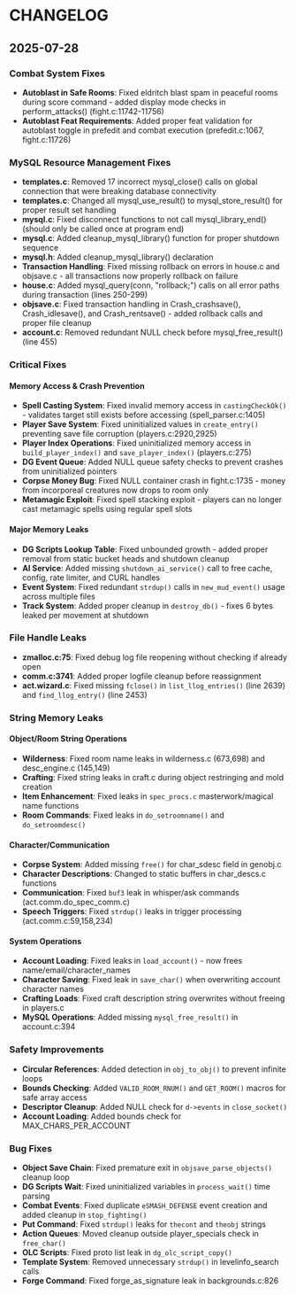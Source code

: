 # CHANGELOG

## 2025-07-28

### Combat System Fixes
- **Autoblast in Safe Rooms**: Fixed eldritch blast spam in peaceful rooms during score command - added display mode checks in perform_attacks() (fight.c:11742-11756)
- **Autoblast Feat Requirements**: Added proper feat validation for autoblast toggle in prefedit and combat execution (prefedit.c:1067, fight.c:11726)

### MySQL Resource Management Fixes
- **templates.c**: Removed 17 incorrect mysql_close() calls on global connection that were breaking database connectivity
- **templates.c**: Changed all mysql_use_result() to mysql_store_result() for proper result set handling
- **mysql.c**: Fixed disconnect functions to not call mysql_library_end() (should only be called once at program end)
- **mysql.c**: Added cleanup_mysql_library() function for proper shutdown sequence
- **mysql.h**: Added cleanup_mysql_library() declaration
- **Transaction Handling**: Fixed missing rollback on errors in house.c and objsave.c - all transactions now properly rollback on failure
- **house.c**: Added mysql_query(conn, "rollback;") calls on all error paths during transaction (lines 250-299)
- **objsave.c**: Fixed transaction handling in Crash_crashsave(), Crash_idlesave(), and Crash_rentsave() - added rollback calls and proper file cleanup
- **account.c**: Removed redundant NULL check before mysql_free_result() (line 455)

### Critical Fixes

#### Memory Access & Crash Prevention
- **Spell Casting System**: Fixed invalid memory access in `castingCheckOk()` - validates target still exists before accessing (spell_parser.c:1405)
- **Player Save System**: Fixed uninitialized values in `create_entry()` preventing save file corruption (players.c:2920,2925)
- **Player Index Operations**: Fixed uninitialized memory access in `build_player_index()` and `save_player_index()` (players.c:275)
- **DG Event Queue**: Added NULL queue safety checks to prevent crashes from uninitialized pointers
- **Corpse Money Bug**: Fixed NULL container crash in fight.c:1735 - money from incorporeal creatures now drops to room only
- **Metamagic Exploit**: Fixed spell stacking exploit - players can no longer cast metamagic spells using regular spell slots

#### Major Memory Leaks
- **DG Scripts Lookup Table**: Fixed unbounded growth - added proper removal from static bucket heads and shutdown cleanup
- **AI Service**: Added missing `shutdown_ai_service()` call to free cache, config, rate limiter, and CURL handles
- **Event System**: Fixed redundant `strdup()` calls in `new_mud_event()` usage across multiple files
- **Track System**: Added proper cleanup in `destroy_db()` - fixes 6 bytes leaked per movement at shutdown

### File Handle Leaks
- **zmalloc.c:75**: Fixed debug log file reopening without checking if already open
- **comm.c:3741**: Added proper logfile cleanup before reassignment
- **act.wizard.c**: Fixed missing `fclose()` in `list_llog_entries()` (line 2639) and `find_llog_entry()` (line 2453)

### String Memory Leaks

#### Object/Room String Operations
- **Wilderness**: Fixed room name leaks in wilderness.c (673,698) and desc_engine.c (145,149)
- **Crafting**: Fixed string leaks in craft.c during object restringing and mold creation
- **Item Enhancement**: Fixed leaks in `spec_procs.c` masterwork/magical name functions
- **Room Commands**: Fixed leaks in `do_setroomname()` and `do_setroomdesc()`

#### Character/Communication
- **Corpse System**: Added missing `free()` for char_sdesc field in genobj.c
- **Character Descriptions**: Changed to static buffers in char_descs.c functions
- **Communication**: Fixed `buf3` leak in whisper/ask commands (act.comm.do_spec_comm.c)
- **Speech Triggers**: Fixed `strdup()` leaks in trigger processing (act.comm.c:59,158,234)

#### System Operations
- **Account Loading**: Fixed leaks in `load_account()` - now frees name/email/character_names
- **Character Saving**: Fixed leak in `save_char()` when overwriting account character names
- **Crafting Loads**: Fixed craft description string overwrites without freeing in players.c
- **MySQL Operations**: Added missing `mysql_free_result()` in account.c:394

### Safety Improvements
- **Circular References**: Added detection in `obj_to_obj()` to prevent infinite loops
- **Bounds Checking**: Added `VALID_ROOM_RNUM()` and `GET_ROOM()` macros for safe array access
- **Descriptor Cleanup**: Added NULL check for `d->events` in `close_socket()`
- **Account Loading**: Added bounds check for MAX_CHARS_PER_ACCOUNT

### Bug Fixes
- **Object Save Chain**: Fixed premature exit in `objsave_parse_objects()` cleanup loop
- **DG Scripts Wait**: Fixed uninitialized variables in `process_wait()` time parsing
- **Combat Events**: Fixed duplicate `eSMASH_DEFENSE` event creation and added cleanup in `stop_fighting()`
- **Put Command**: Fixed `strdup()` leaks for `thecont` and `theobj` strings
- **Action Queues**: Moved cleanup outside player_specials check in `free_char()`
- **OLC Scripts**: Fixed proto list leak in `dg_olc_script_copy()`
- **Template System**: Removed unnecessary `strdup()` in levelinfo_search calls
- **Forge Command**: Fixed forge_as_signature leak in backgrounds.c:826

